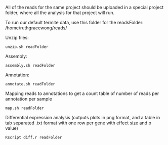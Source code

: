 All of the reads for the same project should be uploaded in a special project folder, where all the analysis for that project will run.

To run our default termite data, use this folder for the readsFolder: /home/ruthgracewong/reads/

Unzip files:

```
unzip.sh readFolder
```

Assembly:

```
assembly.sh readFolder
```

Annotation:

```
annotate.sh readFolder
```

Mapping reads to annotations to get a count table of number of reads per annotation per sample

```
map.sh readFolder
```

Differential expression analysis (outputs plots in png format, and a table in tab separated .txt format with one row per gene with effect size and p value)

```
Rscript diff.r readFolder
```


